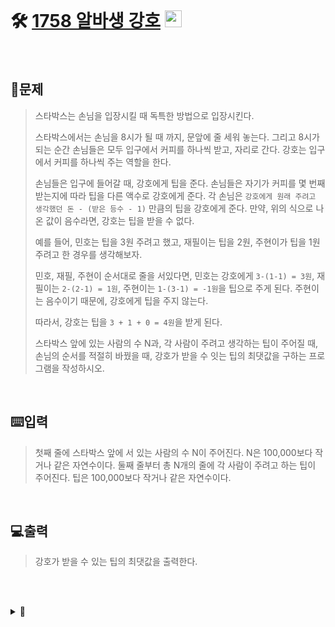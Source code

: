 <br>

# 🛠️ [1758 알바생 강호](http://www.acmicpc.net/problem/1758) <img height="27px" width="27px" src="https://static.solved.ac/tier_small/7.svg"/>

<br>

## 📖문제
>스타박스는 손님을 입장시킬 때 독특한 방법으로 입장시킨다.
>
>스타박스에서는 손님을 8시가 될 때 까지, 문앞에 줄 세워 놓는다. 그리고 8시가 되는 순간 손님들은 모두 입구에서 커피를 하나씩 받고, 자리로 간다. 강호는 입구에서 커피를 하나씩 주는 역할을 한다.
>
>손님들은 입구에 들어갈 때, 강호에게 팁을 준다. 손님들은 자기가 커피를 몇 번째 받는지에 따라 팁을 다른 액수로 강호에게 준다. 각 손님은 <code>강호에게 원래 주려고 생각했던 돈 - (받은 등수 - 1)</code> 만큼의 팁을 강호에게 준다. 만약, 위의 식으로 나온 값이 음수라면, 강호는 팁을 받을 수 없다.
>
>예를 들어, 민호는 팁을 3원 주려고 했고, 재필이는 팁을 2원, 주현이가 팁을 1원 주려고 한 경우를 생각해보자.
>
>민호, 재필, 주현이 순서대로 줄을 서있다면, 민호는 강호에게 <code>3-(1-1) = 3원</code>, 재필이는 <code>2-(2-1) = 1원</code>, 주현이는 <code>1-(3-1) = -1원</code>을 팁으로 주게 된다. 주현이는 음수이기 때문에, 강호에게 팁을 주지 않는다. 
>
>따라서, 강호는 팁을 <code>3 + 1 + 0 = 4원</code>을 받게 된다.
>
>스타박스 앞에 있는 사람의 수 N과, 각 사람이 주려고 생각하는 팁이 주어질 때, 손님의 순서를 적절히 바꿨을 때, 강호가 받을 수 잇는 팁의 최댓값을 구하는 프로그램을 작성하시오.
>
<br>

## ⌨️입력
>첫째 줄에 스타박스 앞에 서 있는 사람의 수 N이 주어진다. N은 100,000보다 작거나 같은 자연수이다. 둘째 줄부터 총 N개의 줄에 각 사람이 주려고 하는 팁이 주어진다. 팁은 100,000보다 작거나 같은 자연수이다.

<br>

## 💻출력
>강호가 받을 수 있는 팁의 최댓값을 출력한다.

<br><br>

<details>
  <summary>🎈</summary>
  <br>
  
</details>

<br><br>
